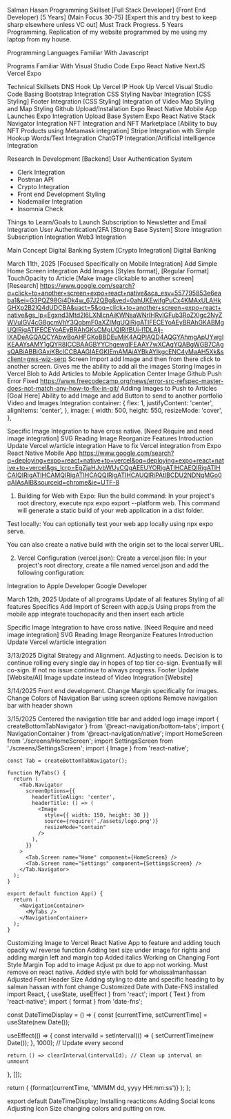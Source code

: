 Salman Hasan Programming Skillset [Full Stack Developer] (Front End Developer) [5 Years] (Main Focus 30-75) [Expert this and try best to keep sharp elsewhere unless VC out] 
Must Track Progress. 5 Years Programming. 
Replication of my website programmed by me using my laptop from my house. 

Programming Languages Familiar With
Javascript 

Programs Familiar With
Visual Studio Code
Expo React Native
NextJS
Vercel
Expo 

Technical Skillsets
DNS Hook Up Vercel 
IP Hook Up Vercel 
Visual Studio Code Basing 
Bootstrap Integration CSS Styling 
Navbar Integration [CSS Styling] 
Footer Integration [CSS Styling] 
Integration of Video Map Styling and Map Styling 
Github Upload/Installation
Expo React Native Mobile App Launches 
Expo Integration Upload 
Base System Expo React Native
Stack Navigator Integration
NFT Integration and NFT Marketplace [Ability to buy NFT Products using Metamask integration] 
Stripe Integration with Simple Hookup 
Words/Text Integration 
ChatGTP Integration/Artificial intelligence Integration

Research In Development [Backend] 
User Authentication System
- Clerk Integration 
- Postman API
- Crypto Integration
- Front end Development Styling
- Nodemailer Integration 
- Insomnia Check 

Things to Learn/Goals to Launch
Subscription to Newsletter and Email Integration
User Authentication/2FA [Strong Base System] 
Store Integration
Subscription Integration
Web3 Integration 

Main Concept
Digital Banking System [Crypto Integration] Digital Banking 


March 11th, 2025 [Focused Specifically on Mobile Integration]
Add Simple Home Screen integration
Add Images [Styles format], [Regular Format] 
TouchOpacity to Article [Make image clickable to another screen] [Research] 
https://www.google.com/search?q=click+to+another+screen+expo+react+native&sca_esv=557795853e6eaba1&ei=G3PQZ98Gi4Dk4w_67J2QBg&ved=0ahUKEwifgPuCx4KMAxULAHkGHXp2B2IQ4dUDCBA&uact=5&oq=click+to+another+screen+expo+react+native&gs_lp=Egxnd3Mtd2l6LXNlcnAiKWNsaWNrIHRvIGFub3RoZXIgc2NyZWVuIGV4cG8gcmVhY3QgbmF0aXZlMgUQIRigATIFECEYoAEyBRAhGKABMgUQIRigATIFECEYoAEyBRAhGKsCMgUQIRifBUi-I1DLAlj-IXADeAGQAQCYAbwBoAHFGKoBBDEuMjK4AQPIAQD4AQGYAhmgApUYwgIKEAAYsAMY1gQYR8ICCBAAGBYYChgewgIFEAAY7wXCAgYQABgWGB7CAgsQABiABBiGAxiKBcICCBAAGIAEGKIEmAMAiAYBkAYIkgcENC4yMaAH5Xk&sclient=gws-wiz-serp
Screen Import add Image and then from there click to another screen. Gives me the ability to add all the images
Storing Images in Vercel Blob to Add Articles to Mobile Application
Center Image
Github Push Error Fixed
https://www.freecodecamp.org/news/error-src-refspec-master-does-not-match-any-how-to-fix-in-git/
Adding Images to Push to Articles [Goal Here]
Ability to add Image and add Button to send to another portfolio 
Video and Images Integration
container: {
   flex: 1,
   justifyContent: 'center',
   alignItems: 'center',
 },
 image: {
   width: 500,
   height: 550,
   resizeMode: 'cover',
 },


Specific Image Integration to have cross native. [Need Require and need image integration]
SVG Reading Image
Reorganize Features Introduction
Update Vercel w/article integration
Have to fix Vercel integration from Expo React Native Mobile App
https://www.google.com/search?q=deploying+expo+react+native+to+vercel&oq=deploying+expo+react+native+to+vercel&gs_lcrp=EgZjaHJvbWUyCQgAEEUYORigATIHCAEQIRigATIHCAIQIRigATIHCAMQIRigATIHCAQQIRigATIHCAUQIRiPAtIBCDU2NDNqMGo0qAIAsAIB&sourceid=chrome&ie=UTF-8
1. Building for Web with Expo:
Run the build command: In your project's root directory, execute npx expo export --platform web. This command will generate a static build of your web application in a dist folder. 


Test locally: You can optionally test your web app locally using npx expo serve. 


You can also create a native build with the origin set to the local server URL. 


2. Vercel Configuration (vercel.json):
Create a vercel.json file: In your project's root directory, create a file named vercel.json and add the following configuration: 


Integration to Apple Developer Google Developer

March 12th, 2025
Update of all programs
Update of all features
Styling of all features
Specifics 
Add Import of Screen with app.js 
Using props from the mobile app integrate touchopacity and then insert each article



Specific Image Integration to have cross native. [Need Require and need image integration]
SVG Reading Image
Reorganize Features Introduction
Update Vercel w/article integration

3/13/2025
Digital Strategy and Alignment. Adjusting to needs. Decision is to continue rolling every single day in hopes of top tier co-sign. Eventually will co-sign. If not no issue continue to always progress. 
Footer Update [Website/AI]
Image update instead of Video Integration [Website]

3/14/2025
Front end development. Change Margin specifically for images.
Change Colors of Navigation Bar using screen options
Remove navigation bar with header shown

3/15/2025
Centered the navigation title bar and added logo image
    import { createBottomTabNavigator } from '@react-navigation/bottom-tabs';
    import { NavigationContainer } from '@react-navigation/native';
    import HomeScreen from './screens/HomeScreen';
    import SettingsScreen from './screens/SettingsScreen';
    import { Image } from 'react-native';
    
    const Tab = createBottomTabNavigator();
    
    function MyTabs() {
      return (
        <Tab.Navigator
          screenOptions={{
            headerTitleAlign: 'center',
            headerTitle: () => (
              <Image
                style={{ width: 150, height: 30 }}
                source={require('./assets/logo.png')}
                resizeMode="contain"
              />
            ),
          }}
        >
          <Tab.Screen name="Home" component={HomeScreen} />
          <Tab.Screen name="Settings" component={SettingsScreen} />
        </Tab.Navigator>
      );
    }
    
    export default function App() {
      return (
        <NavigationContainer>
          <MyTabs />
        </NavigationContainer>
      );
    }

Customizing Image to Vercel React Native App to feature and adding touch opacity w/ reverse function
Adding text size under image for rights and adding margin left and margin top 
Added italics
Working on Changing Font Style
Margin Top add to image
Adjust px due to app not working. Must remove on react native. Added style with bold for whoissalmanhassan
Adjusted Font Header Size 
Adding styling to date and specific heading to by salman hassan with font change
Customized Date with Date-FNS installed 
import React, { useState, useEffect } from 'react';
import { Text } from 'react-native';
import { format } from 'date-fns';

const DateTimeDisplay = () => {
  const [currentTime, setCurrentTime] = useState(new Date());

  useEffect(() => {
    const intervalId = setInterval(() => {
      setCurrentTime(new Date());
    }, 1000); // Update every second

    return () => clearInterval(intervalId); // Clean up interval on unmount
  }, []);

  return (
    <Text>
      {format(currentTime, 'MMMM dd, yyyy HH:mm:ss')}
    </Text>
  );
};

export default DateTimeDisplay;
Installing reacticons
Adding Social Icons
Adjusting Icon Size changing colors and putting on row.
